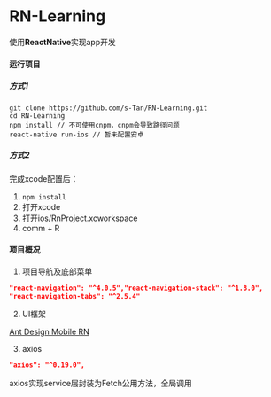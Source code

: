 # RN-Learning
使用**ReactNative**实现app开发

#### 运行项目
##### 方式1
```
git clone https://github.com/s-Tan/RN-Learning.git
cd RN-Learning
npm install // 不可使用cnpm，cnpm会导致路径问题
react-native run-ios // 暂未配置安卓
```
##### 方式2
完成xcode配置后：
1. `npm install`
2. 打开xcode
3. 打开ios/RnProject.xcworkspace
4. comm + R

#### 项目概况

1. 项目导航及底部菜单
```json
"react-navigation": "^4.0.5","react-navigation-stack": "^1.8.0",
"react-navigation-tabs": "^2.5.4"
```

2. UI框架

[Ant Design Mobile RN](https://rn.mobile.ant.design/)

3. axios
```json
"axios": "^0.19.0",
```

axios实现service层封装为Fetch公用方法，全局调用

